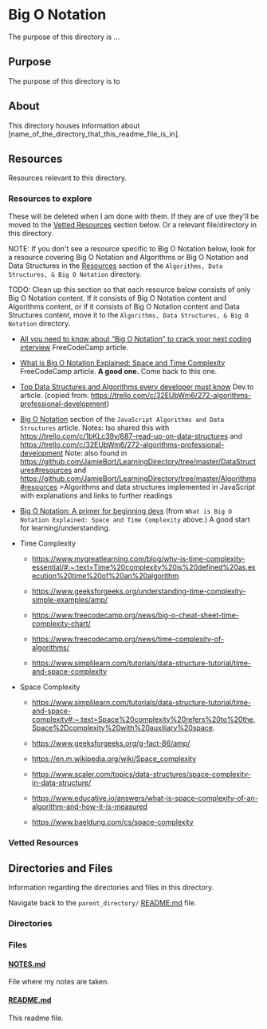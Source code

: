 # Big O Notation

The purpose of this directory is ...

## Purpose

The purpose of this directory is to <!-- [...]. -->

## About

This directory houses information about [name_of_the_directory_that_this_readme_file_is_in].

<!-- [Some information about this directory.] -->

## Resources

Resources relevant to this directory.

### Resources to explore

These will be deleted when I am done with them. If they are of use they'll be moved to the [Vetted Resources](#vetted-resources) section below. Or a relevant file/directory in this directory.

NOTE: If you don't see a resource specific to Big O Notation below, look for a resource covering Big O Notation and Algorithms or Big O Notation and Data Structures in the [Resources](https://github.com/JamieBort/LearningDirectory/tree/master/AlgorithmsDataStructuresAndBigONotation#resources) section of the `Algorithms, Data Structures, & Big O Notation` directory.

TODO: Clean up this section so that each resource below consists of only Big O Notation content. If it consists of Big O Notation content and Algorithms content, or if it consists of Big O Notation content and Data Structures content, move it to the `Algorithms, Data Structures, & Big O Notation` directory.

- [All you need to know about “Big O Notation” to crack your next coding interview](https://www.freecodecamp.org/news/all-you-need-to-know-about-big-o-notation-to-crack-your-next-coding-interview-9d575e7eec4/) FreeCodeCamp article.

- [What is Big O Notation Explained: Space and Time Complexity](https://www.freecodecamp.org/news/big-o-notation-why-it-matters-and-why-it-doesnt-1674cfa8a23c/) FreeCodeCamp article. **A good one.** Come back to this one.

- [Top Data Structures and Algorithms every developer must know](https://dev.to/educative/top-data-structures-and-algorithms-every-developer-must-know-241a) Dev.to article. (copied from: https://trello.com/c/32EUbWm6/272-algorithms-professional-development)

- [Big O Notation](https://github.com/trekhleb/javascript-algorithms#big-o-notation) section of the `JavaScript Algorithms and Data Structures` article.
  Notes: lso shared this with https://trello.com/c/1bKLc39y/687-read-up-on-data-structures and https://trello.com/c/32EUbWm6/272-algorithms-professional-development
  Note: also found in https://github.com/JamieBort/LearningDirectory/tree/master/DataStructures#resources and https://github.com/JamieBort/LearningDirectory/tree/master/Algorithms#resources >Algorithms and data structures implemented in JavaScript with explanations and links to further readings

- [Big O Notation: A primer for beginning devs](https://www.educative.io/blog/a-big-o-primer-for-beginning-devs)
  (from `What is Big O Notation Explained: Space and Time Complexity` above.)
  A good start for learning/understanding.

- Time Complexity

  - https://www.mygreatlearning.com/blog/why-is-time-complexity-essential/#:~:text=Time%20complexity%20is%20defined%20as,execution%20time%20of%20an%20algorithm.

  - https://www.geeksforgeeks.org/understanding-time-complexity-simple-examples/amp/

  - https://www.freecodecamp.org/news/big-o-cheat-sheet-time-complexity-chart/

  - https://www.freecodecamp.org/news/time-complexity-of-algorithms/

  - https://www.simplilearn.com/tutorials/data-structure-tutorial/time-and-space-complexity

- Space Complexity

  - https://www.simplilearn.com/tutorials/data-structure-tutorial/time-and-space-complexity#:~:text=Space%20complexity%20refers%20to%20the,Space%2Dcomplexity%20with%20auxiliary%20space.

  - https://www.geeksforgeeks.org/g-fact-86/amp/

  - https://en.m.wikipedia.org/wiki/Space_complexity

  - https://www.scaler.com/topics/data-structures/space-complexity-in-data-structure/

  - https://www.educative.io/answers/what-is-space-complexity-of-an-algorithm-and-how-it-is-measured

  - https://www.baeldung.com/cs/space-complexity

### Vetted Resources

## Directories and Files

Information regarding the directories and files in this directory.

Navigate back to the `parent_directory/` [README.md](../README.md) file.

### Directories

<!-- #### [directory_name/](./path_to_directory)

[About_this_directory.]

[More_info_about_this_directory.]

The `directory_name/` [README.md](./directory_name/README.md) file. -->

### Files

#### [NOTES.md](./NOTES.md)

File where my notes are taken.

#### [README.md](./README.md)

This readme file.
